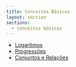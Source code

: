 ```yaml
---
title: Conceitos Básicos
layout: section
sections:
  - conceitos básicos
---
```


* [Logaritmos](math-logarithm)
* [Progressões](math-progression)
* [Conjuntos e Relações](set-concepts)
